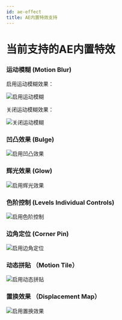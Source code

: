 ```yaml
---
id: ae-effect
title: AE内置特效支持
---
```


# 当前支持的AE内置特效

### 运动模糊 (Motion Blur)

启用运动模糊效果：

![启用运动模糊](/img/docs/Effect/2.1.gif)

关闭运动模糊效果：

![关闭运动模糊](/img/docs/Effect/2.2.gif)

### 凹凸效果 (Bulge)

![启用凹凸效果](/img/docs/Effect/3.1.gif)

### 辉光效果 (Glow)

![启用辉光效果](/img/docs/Effect/1.1.gif)
	
### 色阶控制 (Levels Individual Controls)

![启用色阶控制](/img/docs/Effect/5.1.gif)

### 边角定位 (Corner Pin)

![启用边角定位](/img/docs/Effect/6.1.gif)

### 动态拼贴 （Motion Tile）

![启用动态拼贴](/img/docs/Effect/4.1.gif)

### 置换效果 （Displacement Map）

![启用置换效果](/img/docs/Effect/7.1.gif)